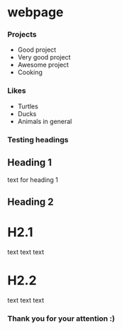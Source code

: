 # webpage

### Projects
- Good project
- Very good project
- Awesome project
- Cooking

### Likes
- Turtles
- Ducks
- Animals in general

### Testing headings
## Heading 1
text for heading 1
## Heading 2
# H2.1
text text text
# H2.2
text text text

### Thank you for your attention :)
